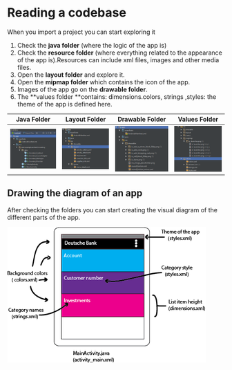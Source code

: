 # Reading a codebase

When you import a project you can start exploring it

1. Check the **java folder** \(where the logic of the app is\)
2. Check the **resource folder** \(where everything related to the appearance of the app is\).Resources can include xml files, images and other media files.
3. Open the **layout folder** and explore it. 
4. Open the **mipmap folder** which contains the icon of the app.
5. Images of the app go on the **drawable folder**.
6. The **values folder **contains: dimensions.colors, strings ,styles: the theme of the app is defined here.

| Java Folder | Layout Folder | Drawable Folder | Values Folder |
| :---: | :---: | :---: | :---: |
| ![](/assets/logic.png) | ![](/assets/layout.png) | ![](/assets/drawable.png) | ![](/assets/values.png) |

## Drawing the diagram of an app

After checking the folders you can start creating the visual diagram of the different parts of the app.

![](/assets/Codebase_reading.png)

